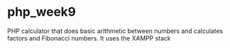 # php_week9
PHP calculator that does basic arithmetic between numbers and calculates factors and Fibonacci numbers. It uses the XAMPP stack
